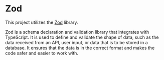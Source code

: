 # Zod
This project utilizes the [Zod](https://zod.dev/) library.     

Zod is a schema declaration and validation library that integrates with TypeScript. 
It is used to define and validate the shape of data, such as the data received from an API, user input, or data that is to be stored in a database. 
It ensures that the data is in the correct format and makes the code safer and easier to work with.

